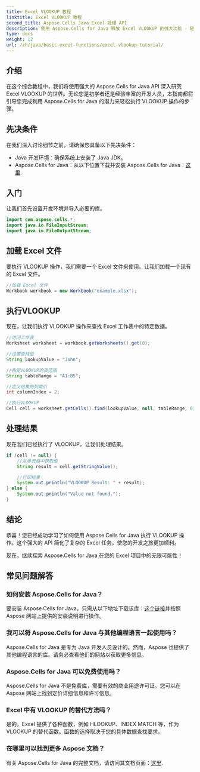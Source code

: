 ```yaml
---
title: Excel VLOOKUP 教程
linktitle: Excel VLOOKUP 教程
second_title: Aspose.Cells Java Excel 处理 API
description: 使用 Aspose.Cells for Java 释放 Excel VLOOKUP 的强大功能 - 轻松数据检索的终极指南。
type: docs
weight: 12
url: /zh/java/basic-excel-functions/excel-vlookup-tutorial/
---
```


## 介绍

在这个综合教程中，我们将使用强大的 Aspose.Cells for Java API 深入研究 Excel VLOOKUP 的世界。无论您是初学者还是经验丰富的开发人员，本指南都将引导您完成利用 Aspose.Cells for Java 的潜力来轻松执行 VLOOKUP 操作的步骤。

## 先决条件

在我们深入讨论细节之前，请确保您具备以下先决条件：

- Java 开发环境：确保系统上安装了 Java JDK。
-  Aspose.Cells for Java：从以下位置下载并安装 Aspose.Cells for Java：[这里](https://releases.aspose.com/cells/java/).

## 入门

让我们首先设置开发环境并导入必要的库。

```java
import com.aspose.cells.*;
import java.io.FileInputStream;
import java.io.FileOutputStream;
```

## 加载 Excel 文件

要执行 VLOOKUP 操作，我们需要一个 Excel 文件来使用。让我们加载一个现有的 Excel 文件。

```java
//加载 Excel 文件
Workbook workbook = new Workbook("example.xlsx");
```

## 执行VLOOKUP

现在，让我们执行 VLOOKUP 操作来查找 Excel 工作表中的特定数据。

```java
//访问工作表
Worksheet worksheet = workbook.getWorksheets().get(0);

//设置查找值
String lookupValue = "John";

//指定VLOOKUP的表范围
String tableRange = "A1:B5";

//定义结果的列索引
int columnIndex = 2;

//执行VLOOKUP
Cell cell = worksheet.getCells().find(lookupValue, null, tableRange, 0, columnIndex);
```

## 处理结果

现在我们已经执行了 VLOOKUP，让我们处理结果。

```java
if (cell != null) {
    //从单元格中获取值
    String result = cell.getStringValue();

    //打印结果
    System.out.println("VLOOKUP Result: " + result);
} else {
    System.out.println("Value not found.");
}
```

## 结论

恭喜！您已经成功学习了如何使用 Aspose.Cells for Java 执行 VLOOKUP 操作。这个强大的 API 简化了复杂的 Excel 任务，使您的开发之旅更加顺利。

现在，继续探索 Aspose.Cells for Java 在您的 Excel 项目中的无限可能性！

## 常见问题解答

### 如何安装 Aspose.Cells for Java？

要安装 Aspose.Cells for Java，只需从以下地址下载该库：[这个链接](https://releases.aspose.com/cells/java/)并按照 Aspose 网站上提供的安装说明进行操作。

### 我可以将 Aspose.Cells for Java 与其他编程语言一起使用吗？

Aspose.Cells for Java 是专为 Java 开发人员设计的。然而，Aspose 也提供了其他编程语言的库。请务必查看他们的网站以获取更多信息。

### Aspose.Cells for Java 可以免费使用吗？

Aspose.Cells for Java 不是免费库，需要有效的商业用途许可证。您可以在 Aspose 网站上找到定价详细信息和许可信息。

### Excel 中有 VLOOKUP 的替代方法吗？

是的，Excel 提供了各种函数，例如 HLOOKUP、INDEX MATCH 等，作为 VLOOKUP 的替代函数。函数的选择取决于您的具体数据查找要求。

### 在哪里可以找到更多 Aspose 文档？

有关 Aspose.Cells for Java 的完整文档，请访问其文档页面：[这里](https://reference.aspose.com/cells/java/).